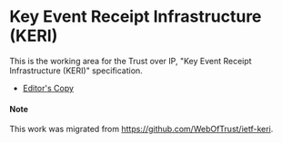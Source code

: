 # Key Event Receipt Infrastructure (KERI)

This is the working area for the Trust over IP, "Key Event Receipt Infrastructure (KERI)" specification.

* [Editor's Copy](https://trustoverip.github.io/tswg-keri-specification/)

#### Note

This work was migrated from https://github.com/WebOfTrust/ietf-keri.
